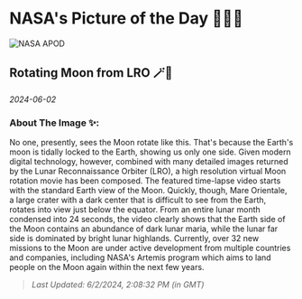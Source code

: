 
# NASA's Picture of the Day 🧑‍🚀💫

  ![NASA APOD](undefined)
  
  ## Rotating Moon from LRO 🪄🌌
  
  _2024-06-02_
  
  ### About The Image ✨: 
  
  No one, presently, sees the Moon rotate like this. That's because the Earth's moon is tidally locked to the Earth, showing us only one side.  Given modern digital technology, however, combined with many detailed images returned by the Lunar Reconnaissance Orbiter (LRO), a high resolution virtual Moon rotation movie has been composed. The featured time-lapse video starts with the standard Earth view of the Moon. Quickly, though, Mare Orientale, a large crater with a dark center that is difficult to see from the Earth, rotates into view just below the equator.  From an entire lunar month condensed into 24 seconds, the video clearly shows that the Earth side of the Moon contains an abundance of dark lunar maria, while the lunar far side is dominated by bright lunar highlands. Currently, over 32 new missions to the Moon are under active development from multiple countries and companies, including NASA's Artemis program which aims to land people on the Moon again within the next few years.
  
  
  
  > _Last Updated: 6/2/2024, 2:08:32 PM (in GMT)_
  